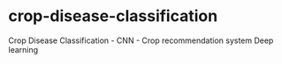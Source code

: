 # crop-disease-classification
Crop Disease Classification - CNN - Crop recommendation system Deep learning
